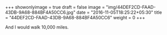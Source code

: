 +++
showonlyimage = true
draft = false
image = "img/44DEF2CD-FAAD-43DB-9A68-884BF4A50CC6.jpg"
date = "2016-11-05T18:25:22+05:30"
title = "44DEF2CD-FAAD-43DB-9A68-884BF4A50CC6"
weight = 0
+++

And I would walk 10,000 miles.

